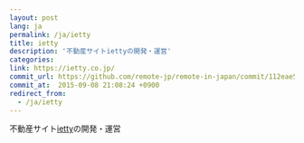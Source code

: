 ```yaml
---
layout: post
lang: ja
permalink: /ja/ietty
title: ietty
description: '不動産サイトiettyの開発・運営'
categories: 
link: https://ietty.co.jp/
commit_url: https://github.com/remote-jp/remote-in-japan/commit/112eae51a8d222ebdc7a6fd4b8031aed967826c1
commit_at:  2015-09-08 21:08:24 +0900
redirect_from:
  - /ja/ietty
---
```


<p>不動産サイト<a href="https://ietty.me/">ietty</a>の開発・運営</p>
